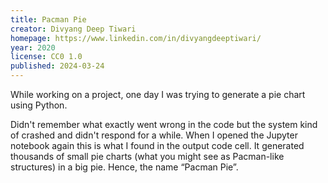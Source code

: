 ```yaml
---
title: Pacman Pie
creator: Divyang Deep Tiwari
homepage: https://www.linkedin.com/in/divyangdeeptiwari/
year: 2020
license: CC0 1.0
published: 2024-03-24
---
```


While working on a project, one day I was trying to generate a pie chart using Python.

Didn't remember what exactly went wrong in the code but the system kind of
crashed and didn't respond for a while. When I opened the Jupyter notebook
again this is what I found in the output code cell. It generated thousands of
small pie charts (what you might see as Pacman-like structures) in a big pie.
Hence, the name “Pacman Pie”.
